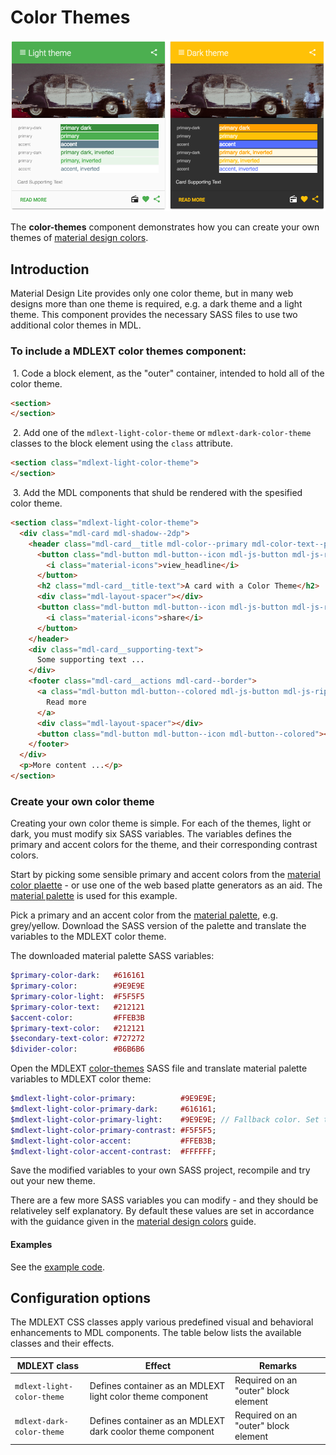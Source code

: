 # Color Themes
![Color Themes](../../etc/palette.png)

The **color-themes** component demonstrates how you can create your own themes of 
[material design colors](https://www.google.com/design/spec/style/color.html).

## Introduction
Material Design Lite provides only one color theme, but in many web designs more than one theme is required, e.g. a 
dark theme and a light theme. This component provides the necessary SASS files to use two additional color themes in MDL.

### To include a MDLEXT color themes component:
&nbsp;1. Code a block element, as the "outer" container, intended to hold all of the color theme.
```html
<section>
</section>
```

&nbsp;2. Add one of the `mdlext-light-color-theme` or `mdlext-dark-color-theme` classes to the block element using the `class` attribute.
```html
<section class="mdlext-light-color-theme">
</section>
```

&nbsp;3. Add the MDL components that shuld be rendered with the spesified color theme.
```html
<section class="mdlext-light-color-theme">
  <div class="mdl-card mdl-shadow--2dp">
    <header class="mdl-card__title mdl-color--primary mdl-color-text--primary-contrast">
      <button class="mdl-button mdl-button--icon mdl-js-button mdl-js-ripple-effect">
        <i class="material-icons">view_headline</i>
      </button>
      <h2 class="mdl-card__title-text">A card with a Color Theme</h2>
      <div class="mdl-layout-spacer"></div>
      <button class="mdl-button mdl-button--icon mdl-js-button mdl-js-ripple-effect">
        <i class="material-icons">share</i>
      </button>
    </header>
    <div class="mdl-card__supporting-text">
      Some supporting text ...
    </div>
    <footer class="mdl-card__actions mdl-card--border">
      <a class="mdl-button mdl-button--colored mdl-js-button mdl-js-ripple-effect">
        Read more
      </a>
      <div class="mdl-layout-spacer"></div>
      <button class="mdl-button mdl-button--icon mdl-button--colored"><i class="material-icons">share</i></button>
    </footer>
  </div>
  <p>More content ...</p>
</section>  
```

### Create your own color theme
Creating your own color theme is simple. For each of the themes, light or dark, you must modify six SASS variables. 
The variables defines the primary and accent colors for the theme, and their corresponding contrast colors. 

Start by picking some sensible primary and accent colors from the 
[material color plaette](https://www.google.com/design/spec/style/color.html#color-color-palette) - or use one of the
web based platte generators as an aid. The [material palette](http://www.materialpalette.com/) is used for this example.
 
Pick a primary and an accent color from the [material palette](http://www.materialpalette.com/), e.g. grey/yellow.
Download the SASS version of the palette and translate the variables to the MDLEXT color theme.

The downloaded material palette SASS variables:
```sass
$primary-color-dark:   #616161
$primary-color:        #9E9E9E
$primary-color-light:  #F5F5F5
$primary-color-text:   #212121
$accent-color:         #FFEB3B
$primary-text-color:   #212121
$secondary-text-color: #727272
$divider-color:        #B6B6B6
```

Open the MDLEXT [color-themes](./_color-themes.scss) SASS file and translate material palette variables to MDLEXT color theme:
```sass
$mdlext-light-color-primary:          #9E9E9E;
$mdlext-light-color-primary-dark:     #616161;
$mdlext-light-color-primary-light:    #9E9E9E; // Fallback color. Set to color-primary if fallback is not needed
$mdlext-light-color-primary-contrast: #F5F5F5;  
$mdlext-light-color-accent:           #FFEB3B; 
$mdlext-light-color-accent-contrast:  #FFFFFF;
```

Save the modified variables to your own SASS project, recompile and try out your new theme.

There are a few more SASS variables you can modify - and they should be relativeley self explanatory. By default these 
values are set in accordance with the guidance given in the 
[material design colors](https://www.google.com/design/spec/style/color.html) guide.

#### Examples
See the [example code](./snippets/color-themes.html).

## Configuration options

The MDLEXT CSS classes apply various predefined visual and behavioral enhancements to MDL components. 
The table below lists the available classes and their effects.

| MDLEXT class | Effect | Remarks |
|-----------|--------|---------|
| `mdlext-light-color-theme` | Defines container as an MDLEXT light color theme component | Required on an "outer" block element|
| `mdlext-dark-color-theme` | Defines container as an MDLEXT dark coolor theme component | Required on an "outer" block element|
